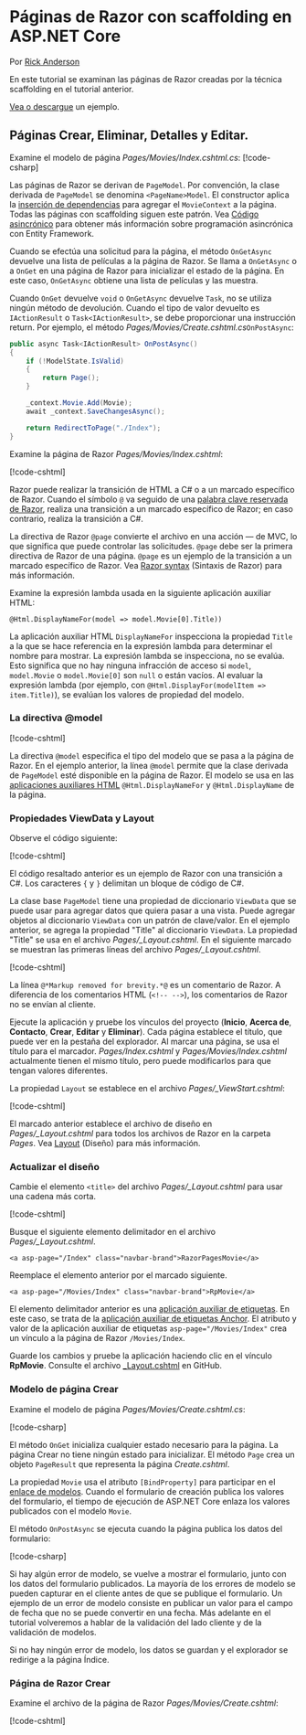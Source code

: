 # <a name="scaffolded-razor-pages-in-aspnet-core"></a>Páginas de Razor con scaffolding en ASP.NET Core

Por [Rick Anderson](https://twitter.com/RickAndMSFT)

En este tutorial se examinan las páginas de Razor creadas por la técnica scaffolding en el tutorial anterior. 

[Vea o descargue](https://github.com/aspnet/Docs/tree/master/aspnetcore/tutorials/razor-pages/razor-pages-start/sample/RazorPagesMovie) un ejemplo.

## <a name="the-create-delete-details-and-edit-pages"></a>Páginas Crear, Eliminar, Detalles y Editar.

Examine el modelo de página *Pages/Movies/Index.cshtml.cs*: [!code-csharp[](../../tutorials/razor-pages/razor-pages-start/snapshot_sample/RazorPagesMovie/Pages/Movies/Index.cshtml.cs)]

Las páginas de Razor se derivan de `PageModel`. Por convención, la clase derivada de `PageModel` se denomina `<PageName>Model`. El constructor aplica la [inserción de dependencias](xref:fundamentals/dependency-injection) para agregar el `MovieContext` a la página. Todas las páginas con scaffolding siguen este patrón. Vea [Código asincrónico](xref:data/ef-rp/intro#asynchronous-code) para obtener más información sobre programación asincrónica con Entity Framework.

Cuando se efectúa una solicitud para la página, el método `OnGetAsync` devuelve una lista de películas a la página de Razor. Se llama a `OnGetAsync` o a `OnGet` en una página de Razor para inicializar el estado de la página. En este caso, `OnGetAsync` obtiene una lista de películas y las muestra. 

Cuando `OnGet` devuelve `void` o `OnGetAsync` devuelve `Task`, no se utiliza ningún método de devolución. Cuando el tipo de valor devuelto es `IActionResult` o `Task<IActionResult>`, se debe proporcionar una instrucción return. Por ejemplo, el método *Pages/Movies/Create.cshtml.cs*`OnPostAsync`:

<!-- TODO - replace with snippet
[!code-csharp[](../../tutorials/razor-pages/razor-pages-start/snapshot_sample/RazorPagesMovie/Pages/Movies/Create.cshtml.cs?name=snippetALL)]
 -->

```csharp
public async Task<IActionResult> OnPostAsync()
{
    if (!ModelState.IsValid)
    {
        return Page();
    }

    _context.Movie.Add(Movie);
    await _context.SaveChangesAsync();

    return RedirectToPage("./Index");
}
```
Examine la página de Razor *Pages/Movies/Index.cshtml*:

[!code-cshtml[](../../tutorials/razor-pages/razor-pages-start/snapshot_sample/RazorPagesMovie/Pages/Movies/Index.cshtml)]

Razor puede realizar la transición de HTML a C# o a un marcado específico de Razor. Cuando el símbolo `@` va seguido de una [palabra clave reservada de Razor](xref:mvc/views/razor#razor-reserved-keywords), realiza una transición a un marcado específico de Razor; en caso contrario, realiza la transición a C#.

La directiva de Razor `@page` convierte el archivo en una acción &mdash; de MVC, lo que significa que puede controlar las solicitudes. `@page` debe ser la primera directiva de Razor de una página. `@page` es un ejemplo de la transición a un marcado específico de Razor. Vea [Razor syntax](xref:mvc/views/razor#razor-syntax) (Sintaxis de Razor) para más información.

Examine la expresión lambda usada en la siguiente aplicación auxiliar HTML:

```cshtml
@Html.DisplayNameFor(model => model.Movie[0].Title))
```

La aplicación auxiliar HTML `DisplayNameFor` inspecciona la propiedad `Title` a la que se hace referencia en la expresión lambda para determinar el nombre para mostrar. La expresión lambda se inspecciona, no se evalúa. Esto significa que no hay ninguna infracción de acceso si `model`, `model.Movie` o `model.Movie[0]` son `null` o están vacíos. Al evaluar la expresión lambda (por ejemplo, con `@Html.DisplayFor(modelItem => item.Title)`), se evalúan los valores de propiedad del modelo.

<a name="md"></a>
### <a name="the-model-directive"></a>La directiva @model 

[!code-cshtml[](../../tutorials/razor-pages/razor-pages-start/snapshot_sample/RazorPagesMovie/Pages/Movies/Index.cshtml?range=1-2&highlight=2)]

La directiva `@model` especifica el tipo del modelo que se pasa a la página de Razor. En el ejemplo anterior, la línea `@model` permite que la clase derivada de `PageModel` esté disponible en la página de Razor. El modelo se usa en las [aplicaciones auxiliares HTML](/aspnet/mvc/overview/older-versions-1/views/creating-custom-html-helpers-cs#understanding-html-helpers) `@Html.DisplayNameFor` y `@Html.DisplayName` de la página.

<!-- why don't xref links work?
[HTML Helpers 2](xref:aspnet/mvc/overview/older-versions-1/views/creating-custom-html-helpers-cs)
-->

<a name="vd"></a>
### Propiedades ViewData y Layout

Observe el código siguiente:

[!code-cshtml[](../../tutorials/razor-pages/razor-pages-start/snapshot_sample/RazorPagesMovie/Pages/Movies/Index.cshtml?range=1-6&highlight=4-999)]

El código resaltado anterior es un ejemplo de Razor con una transición a C#. Los caracteres `{` y `}` delimitan un bloque de código de C#.

La clase base `PageModel` tiene una propiedad de diccionario `ViewData` que se puede usar para agregar datos que quiera pasar a una vista. Puede agregar objetos al diccionario `ViewData` con un patrón de clave/valor. En el ejemplo anterior, se agrega la propiedad "Title" al diccionario `ViewData`. La propiedad "Title" se usa en el archivo *Pages/_Layout.cshtml*. En el siguiente marcado se muestran las primeras líneas del archivo *Pages/_Layout.cshtml*.

[!code-cshtml[](../../tutorials/razor-pages/razor-pages-start/snapshot_sample/RazorPagesMovie/Pages/NU/_Layout1.cshtml?highlight=6-999)]

La línea `@*Markup removed for brevity.*@` es un comentario de Razor. A diferencia de los comentarios HTML (`<!-- -->`), los comentarios de Razor no se envían al cliente.

Ejecute la aplicación y pruebe los vínculos del proyecto (**Inicio**, **Acerca de**, **Contacto**, **Crear**, **Editar** y **Eliminar**). Cada página establece el título, que puede ver en la pestaña del explorador. Al marcar una página, se usa el título para el marcador. *Pages/Index.cshtml* y *Pages/Movies/Index.cshtml* actualmente tienen el mismo título, pero puede modificarlos para que tengan valores diferentes.

La propiedad `Layout` se establece en el archivo *Pages/_ViewStart.cshtml*:

[!code-cshtml[](../../tutorials/razor-pages/razor-pages-start/sample/RazorPagesMovie/Pages/_ViewStart.cshtml)]

El marcado anterior establece el archivo de diseño en *Pages/_Layout.cshtml* para todos los archivos de Razor en la carpeta *Pages*. Vea [Layout](xref:mvc/razor-pages/index#layout) (Diseño) para más información.

### <a name="update-the-layout"></a>Actualizar el diseño

Cambie el elemento `<title>` del archivo *Pages/_Layout.cshtml* para usar una cadena más corta.

[!code-cshtml[](../../tutorials/razor-pages/razor-pages-start/sample/RazorPagesMovie/Pages/_Layout.cshtml?range=1-6&highlight=6)]

Busque el siguiente elemento delimitador en el archivo *Pages/_Layout.cshtml*.

```cshtml
<a asp-page="/Index" class="navbar-brand">RazorPagesMovie</a>
```
Reemplace el elemento anterior por el marcado siguiente.

```cshtml
<a asp-page="/Movies/Index" class="navbar-brand">RpMovie</a>
```

El elemento delimitador anterior es una [aplicación auxiliar de etiquetas](xref:mvc/views/tag-helpers/intro). En este caso, se trata de la [aplicación auxiliar de etiquetas Anchor](xref:mvc/views/tag-helpers/builtin-th/anchor-tag-helper). El atributo y valor de la aplicación auxiliar de etiquetas `asp-page="/Movies/Index"` crea un vínculo a la página de Razor `/Movies/Index`.

Guarde los cambios y pruebe la aplicación haciendo clic en el vínculo **RpMovie**. Consulte el archivo [_Layout.cshtml](https://github.com/aspnet/Docs/blob/master/aspnetcore/tutorials/razor-pages/razor-pages-start/sample/RazorPagesMovie/Pages/_Layout.cshtml) en GitHub.

### <a name="the-create-page-model"></a>Modelo de página Crear

Examine el modelo de página *Pages/Movies/Create.cshtml.cs*:

[!code-csharp[](../../tutorials/razor-pages/razor-pages-start/snapshot_sample/RazorPagesMovie/Pages/Movies/Create.cshtml.cs?name=snippetALL)]

El método `OnGet` inicializa cualquier estado necesario para la página. La página Crear no tiene ningún estado para inicializar. El método `Page` crea un objeto `PageResult` que representa la página *Create.cshtml*.

La propiedad `Movie` usa el atributo `[BindProperty]` para participar en el [enlace de modelos](xref:mvc/models/model-binding). Cuando el formulario de creación publica los valores del formulario, el tiempo de ejecución de ASP.NET Core enlaza los valores publicados con el modelo `Movie`.

El método `OnPostAsync` se ejecuta cuando la página publica los datos del formulario:

[!code-csharp[](../../tutorials/razor-pages/razor-pages-start/snapshot_sample/RazorPagesMovie/Pages/Movies/Create.cshtml.cs?name=snippetPost)]

Si hay algún error de modelo, se vuelve a mostrar el formulario, junto con los datos del formulario publicados. La mayoría de los errores de modelo se pueden capturar en el cliente antes de que se publique el formulario. Un ejemplo de un error de modelo consiste en publicar un valor para el campo de fecha que no se puede convertir en una fecha. Más adelante en el tutorial volveremos a hablar de la validación del lado cliente y de la validación de modelos.

Si no hay ningún error de modelo, los datos se guardan y el explorador se redirige a la página Índice.

### <a name="the-create-razor-page"></a>Página de Razor Crear

Examine el archivo de la página de Razor *Pages/Movies/Create.cshtml*:

[!code-cshtml[](../../tutorials/razor-pages/razor-pages-start/snapshot_sample/RazorPagesMovie/Pages/Movies/Create.cshtml)]

<!--
Visual Studio displays the `<form method="post">` tag in a distinctive font used for Tag Helpers. The `<form method="post">` element is a [Form Tag Helper](xref:mvc/views/working-with-forms#the-form-tag-helper). The Form Tag Helper automatically includes an [antiforgery token](xref:security/anti-request-forgery).


![VS17 view of Create.cshtml page](page/_static/th.png)
-->
